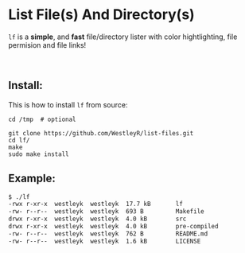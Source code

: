 # List File(s) And Directory(s)

`lf` is a **simple**, and **fast** file/directory lister with color hightlighting, file permision and file links!

<br>

## Install:

This is how to install `lf` from source:

```
cd /tmp  # optional

git clone https://github.com/WestleyR/list-files.git
cd lf/
make
sudo make install
```

## Example:

```bash
$ ./lf 
-rwx r-xr-x  westleyk  westleyk  17.7 kB       lf
-rw- r--r--  westleyk  westleyk  693 B         Makefile
drwx r-xr-x  westleyk  westleyk  4.0 kB        src
drwx r-xr-x  westleyk  westleyk  4.0 kB        pre-compiled
-rw- r--r--  westleyk  westleyk  762 B         README.md
-rw- r--r--  westleyk  westleyk  1.6 kB        LICENSE
```

<br>
